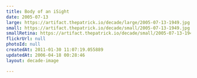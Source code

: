 ```yaml
---
title: Body of an iSight
date: 2005-07-13
large: https://artifact.thepatrick.io/decade/large/2005-07-13-1949.jpg
small: https://artifact.thepatrick.io/decade/small/2005-07-13-1949.jpg
smallRetina: https://artifact.thepatrick.io/decade/small/2005-07-13-1949@2x.jpg
flickrUrl: null
photoId: null
createdAt: 2011-01-30 11:07:19.055889
updatedAt: 2006-04-18 00:28:46
layout: decade-image

---
```


